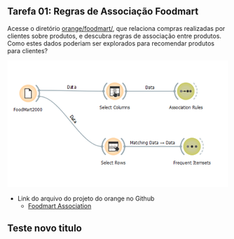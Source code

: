 ## Tarefa 01: Regras de Associação Foodmart

Acesse o diretório [orange/foodmart/](https://github.com/santanche/component2learn/tree/master/labs/01-data-flow/orange/foodmart), que relaciona compras realizadas por clientes sobre produtos, e descubra regras de associação entre produtos. Como estes
dados poderiam ser explorados para recomendar produtos para clientes?


![FoodMart](images/foodmart_associations.png)


* Link do arquivo do projeto do orange no Github
  * [Foodmart Association](https://github.com/ronagalvao/Laboratorios/tree/master/Lab01/orange/)

## Teste novo titulo
